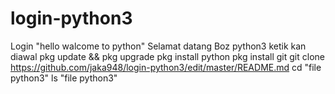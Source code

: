 # login-python3
Login "hello walcome to python"
Selamat datang Boz python3
ketik kan diawal
pkg update && pkg upgrade
pkg install python
pkg install git
git clone https://github.com/jaka948/login-python3/edit/master/README.md
cd "file python3"
ls "file python3"
